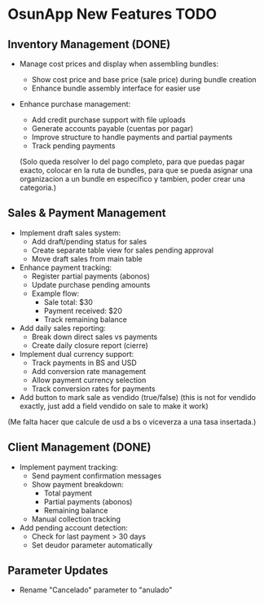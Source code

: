 
# OsunApp New Features TODO

## Inventory Management (DONE)
- Manage cost prices and display when assembling bundles:
  - Show cost price and base price (sale price) during bundle creation
  - Enhance bundle assembly interface for easier use
- Enhance purchase management:
  - Add credit purchase support with file uploads
  - Generate accounts payable (cuentas por pagar)
  - Improve structure to handle payments and partial payments
  - Track pending payments

  (Solo queda resolver lo del pago completo, para que puedas pagar exacto, colocar en la ruta de bundles, para que se pueda asignar una organizacion a un bundle en especifico y tambien, poder crear una categoria.)

## Sales & Payment Management
- Implement draft sales system:
  - Add draft/pending status for sales
  - Create separate table view for sales pending approval
  - Move draft sales from main table
- Enhance payment tracking:
  - Register partial payments (abonos)
  - Update purchase pending amounts
  - Example flow:
    * Sale total: $30
    * Payment received: $20
    * Track remaining balance
- Add daily sales reporting:
  - Break down direct sales vs payments
  - Create daily closure report (cierre)
- Implement dual currency support:
  - Track payments in BS and USD  
  - Add conversion rate management
  - Allow payment currency selection
  - Track conversion rates for payments
- Add button to mark sale as vendido (true/false) (this is not for vendido exactly, just add a field vendido on sale to make it work)

(Me falta hacer que calcule de usd a bs o viceverza a una tasa insertada.)

## Client Management (DONE)
- Implement payment tracking:
  - Send payment confirmation messages
  - Show payment breakdown:
    * Total payment
    * Partial payments (abonos)
    * Remaining balance
  - Manual collection tracking
- Add pending account detection:
  - Check for last payment > 30 days
  - Set deudor parameter automatically


## Parameter Updates
- Rename "Cancelado" parameter to "anulado"
